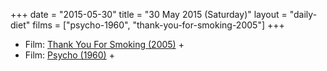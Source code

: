 +++
date = "2015-05-30"
title = "30 May 2015 (Saturday)"
layout = "daily-diet"
films = ["psycho-1960", "thank-you-for-smoking-2005"]
+++

<ul>
<li class="entry Film">Film: <a href="/films/thank-you-for-smoking-2005">Thank You For Smoking (2005)</a> +</li>
<li class="entry Film">Film: <a href="/films/psycho-1960">Psycho (1960)</a> +</li>
</ul>